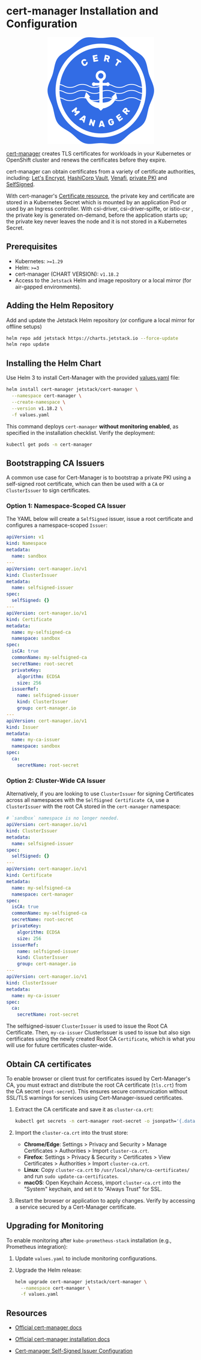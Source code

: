 # cert-manager Installation and Configuration

<div align="center">
  <img src="../../../images/cert-manager.svg" alt="Cert Manager logo" />
</div>

[cert-manager](https://cert-manager.io/) creates TLS certificates for workloads in your Kubernetes or OpenShift cluster and renews the certificates before they expire.

cert-manager can obtain certificates from a variety of certificate authorities, including: [Let's Encrypt](https://cert-manager.io/docs/configuration/acme/), [HashiCorp Vault](https://cert-manager.io/docs/configuration/vault/), [Venafi](https://cert-manager.io/docs/configuration/venafi/), [private PKI](https://cert-manager.io/docs/configuration/ca/) and [SelfSigned](https://cert-manager.io/docs/configuration/selfsigned/).

With cert-manager's [Certificate resource](https://cert-manager.io/docs/usage/certificate/), the private key and certificate are stored in a Kubernetes Secret which is mounted by an application Pod or used by an Ingress controller. With csi-driver, csi-driver-spiffe, or istio-csr , the private key is generated on-demand, before the application starts up; the private key never leaves the node and it is not stored in a Kubernetes Secret.

## Prerequisites

- Kubernetes: `>=1.29`
- Helm: `>=3`
- cert-manager (CHART VERSION): `v1.18.2`
- Access to the `Jetstack` Helm and image repository or a local mirror (for air-gapped environments).

## Adding the Helm Repository

Add and update the Jetstack Helm repository (or configure a local mirror for offline setups)

```bash
helm repo add jetstack https://charts.jetstack.io --force-update
helm repo update
```

## Installing the Helm Chart

Use Helm 3 to install Cert-Manager with the provided [values.yaml](./values.yaml) file:

```bash
helm install cert-manager jetstack/cert-manager \
  --namespace cert-manager \
  --create-namespace \
  --version v1.18.2 \
  -f values.yaml
```

This command deploys `cert-manager` **without monitoring enabled**, as specified in the installation checklist. Verify the deployment:

```bash
kubectl get pods -n cert-manager
```

## Bootstrapping CA Issuers

A common use case for Cert-Manager is to bootstrap a private PKI using a self-signed root certificate, which can then be used with a `CA` or `ClusterIssuer` to sign certificates.

### Option 1: Namespace-Scoped CA Issuer

The YAML below will create a `SelfSigned` issuer, issue a root certificate and configures a namespace-scoped `Issuer`:

```yaml
apiVersion: v1
kind: Namespace
metadata:
  name: sandbox
---
apiVersion: cert-manager.io/v1
kind: ClusterIssuer
metadata:
  name: selfsigned-issuer
spec:
  selfSigned: {}
---
apiVersion: cert-manager.io/v1
kind: Certificate
metadata:
  name: my-selfsigned-ca
  namespace: sandbox
spec:
  isCA: true
  commonName: my-selfsigned-ca
  secretName: root-secret
  privateKey:
    algorithm: ECDSA
    size: 256
  issuerRef:
    name: selfsigned-issuer
    kind: ClusterIssuer
    group: cert-manager.io
---
apiVersion: cert-manager.io/v1
kind: Issuer
metadata:
  name: my-ca-issuer
  namespace: sandbox
spec:
  ca:
    secretName: root-secret
```

### Option 2: Cluster-Wide CA Issuer

Alternatively, if you are looking to use `ClusterIssuer` for signing Certificates across all namespaces with the `SelfSigned Certificate CA`, use a `ClusterIssuer` with the root CA stored in the `cert-manager` namespace:

```yaml
# `sandbox` namespace is no longer needed.
apiVersion: cert-manager.io/v1
kind: ClusterIssuer
metadata:
  name: selfsigned-issuer
spec:
  selfSigned: {}
---
apiVersion: cert-manager.io/v1
kind: Certificate
metadata:
  name: my-selfsigned-ca
  namespace: cert-manager
spec:
  isCA: true
  commonName: my-selfsigned-ca
  secretName: root-secret
  privateKey:
    algorithm: ECDSA
    size: 256
  issuerRef:
    name: selfsigned-issuer
    kind: ClusterIssuer
    group: cert-manager.io
---
apiVersion: cert-manager.io/v1
kind: ClusterIssuer
metadata:
  name: my-ca-issuer
spec:
  ca:
    secretName: root-secret
```

The selfsigned-issuer `ClusterIssuer` is used to issue the Root CA Certificate. Then, `my-ca-issuer` ClusterIssuer is used to issue but also sign certificates using the newly created Root CA `Certificate`, which is what you will use for future certificates cluster-wide.

## Obtain CA certificates

To enable browser or client trust for certificates issued by Cert-Manager's CA, you must extract and distribute the root CA certificate (`tls.crt`) from the CA secret (`root-secret`). This ensures secure communication without SSL/TLS warnings for services using Cert-Manager-issued certificates.

1. Extract the CA certificate and save it as `cluster-ca.crt`:

   ```bash
   kubectl get secrets -n cert-manager root-secret -o jsonpath='{.data.tls\.crt}' | base64 -d > cluster-ca.crt
   ```

1. Import the `cluster-ca.crt` into the trust store:

   - **Chrome/Edge**: Settings > Privacy and Security > Manage Certificates > Authorities > Import `cluster-ca.crt`.
   - **Firefox**: Settings > Privacy & Security > Certificates > View Certificates > Authorities > Import `cluster-ca.crt`.
   - **Linux**: Copy `cluster-ca.crt` to `/usr/local/share/ca-certificates/` and run `sudo update-ca-certificates`.
   - **macOS**: Open Keychain Access, import `cluster-ca.crt` into the "System" keychain, and set it to "Always Trust" for SSL.

1. Restart the browser or application to apply changes. Verify by accessing a service secured by a Cert-Manager certificate.

## Upgrading for Monitoring

To enable monitoring after `kube-prometheus-stack` installation (e.g., Prometheus integration):

1. Update `values.yaml` to include monitoring configurations.
1. Upgrade the Helm release:

   ```bash
   helm upgrade cert-manager jetstack/cert-manager \
     --namespace cert-manager \
     -f values.yaml
   ```

## Resources

- [Official cert-manager docs](https://cert-manager.io/docs/)

- [Official cert-manager installation docs](https://cert-manager.io/docs/installation/helm/)

- [Cert-manager Self-Signed Issuer Configuration](https://cert-manager.io/docs/configuration/selfsigned/)
